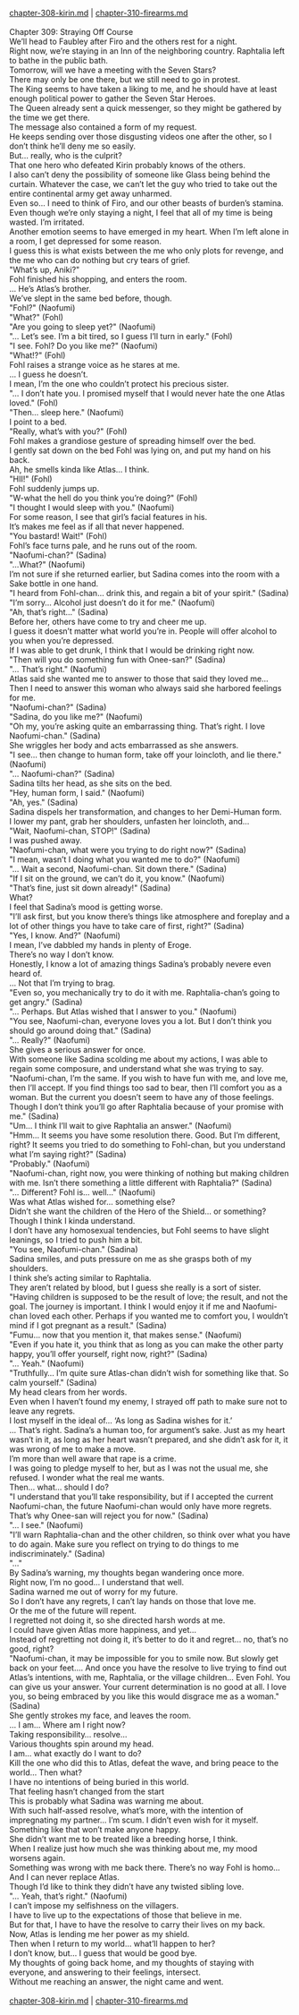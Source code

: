 [chapter-308-kirin.md](./chapter-308-kirin.md) | [chapter-310-firearms.md](./chapter-310-firearms.md) <br/>
<br/>
Chapter 309: Straying Off Course<br/>
We’ll head to Faubley after Firo and the others rest for a night.<br/>
Right now, we’re staying in an Inn of the neighboring country. Raphtalia left to bathe in the public bath.<br/>
Tomorrow, will we have a meeting with the Seven Stars?<br/>
There may only be one there, but we still need to go in protest.<br/>
The King seems to have taken a liking to me, and he should have at least enough political power to gather the Seven Star Heroes.<br/>
The Queen already sent a quick messenger, so they might be gathered by the time we get there.<br/>
The message also contained a form of my request.<br/>
He keeps sending over those disgusting videos one after the other, so I don’t think he’ll deny me so easily.<br/>
But… really, who is the culprit?<br/>
That one hero who defeated Kirin probably knows of the others.<br/>
I also can’t deny the possibility of someone like Glass being behind the curtain. Whatever the case, we can’t let the guy who tried to take out the entire continental army get away unharmed.<br/>
Even so… I need to think of Firo, and our other beasts of burden’s stamina.<br/>
Even though we’re only staying a night, I feel that all of my time is being wasted. I’m irritated.<br/>
Another emotion seems to have emerged in my heart. When I’m left alone in a room, I get depressed for some reason.<br/>
I guess this is what exists between the me who only plots for revenge, and the me who can do nothing but cry tears of grief.<br/>
"What’s up, Aniki?"<br/>
Fohl finished his shopping, and enters the room.<br/>
… He’s Atlas’s brother.<br/>
We’ve slept in the same bed before, though.<br/>
"Fohl?" (Naofumi)<br/>
"What?" (Fohl)<br/>
"Are you going to sleep yet?" (Naofumi)<br/>
"… Let’s see. I’m a bit tired, so I guess I’ll turn in early." (Fohl)<br/>
"I see. Fohl? Do you like me?" (Naofumi)<br/>
"What!?" (Fohl)<br/>
Fohl raises a strange voice as he stares at me.<br/>
… I guess he doesn’t.<br/>
I mean, I’m the one who couldn’t protect his precious sister.<br/>
"… I don’t hate you. I promised myself that I would never hate the one Atlas loved." (Fohl)<br/>
"Then… sleep here." (Naofumi)<br/>
I point to a bed.<br/>
"Really, what’s with you?" (Fohl)<br/>
Fohl makes a grandiose gesture of spreading himself over the bed.<br/>
I gently sat down on the bed Fohl was lying on, and put my hand on his back.<br/>
Ah, he smells kinda like Atlas… I think.<br/>
"HII!" (Fohl)<br/>
Fohl suddenly jumps up.<br/>
"W-what the hell do you think you’re doing?" (Fohl)<br/>
"I thought I would sleep with you." (Naofumi)<br/>
For some reason, I see that girl’s facial features in his.<br/>
It’s makes me feel as if all that never happened.<br/>
"You bastard! Wait!" (Fohl)<br/>
Fohl’s face turns pale, and he runs out of the room.<br/>
"Naofumi-chan?" (Sadina)<br/>
"…What?" (Naofumi)<br/>
I’m not sure if she returned earlier, but Sadina comes into the room with a Sake bottle in one hand.<br/>
"I heard from Fohl-chan… drink this, and regain a bit of your spirit." (Sadina)<br/>
"I’m sorry… Alcohol just doesn’t do it for me." (Naofumi)<br/>
"Ah, that’s right…" (Sadina)<br/>
Before her, others have come to try and cheer me up.<br/>
I guess it doesn’t matter what world you’re in. People will offer alcohol to you when you’re depressed.<br/>
If I was able to get drunk, I think that I would be drinking right now.<br/>
"Then will you do something fun with Onee-san?" (Sadina)<br/>
"… That’s right." (Naofumi)<br/>
Atlas said she wanted me to answer to those that said they loved me…<br/>
Then I need to answer this woman who always said she harbored feelings for me.<br/>
"Naofumi-chan?" (Sadina)<br/>
"Sadina, do you like me?" (Naofumi)<br/>
"Oh my, you’re asking quite an embarrassing thing. That’s right. I love Naofumi-chan." (Sadina)<br/>
She wriggles her body and acts embarrassed as she answers.<br/>
"I see… then change to human form, take off your loincloth, and lie there." (Naofumi)<br/>
"… Naofumi-chan?" (Sadina)<br/>
Sadina tilts her head, as she sits on the bed.<br/>
"Hey, human form, I said." (Naofumi)<br/>
"Ah, yes." (Sadina)<br/>
Sadina dispels her transformation, and changes to her Demi-Human form.<br/>
I lower my pant, grab her shoulders, unfasten her loincloth, and…<br/>
"Wait, Naofumi-chan, STOP!" (Sadina)<br/>
I was pushed away.<br/>
"Naofumi-chan, what were you trying to do right now?" (Sadina)<br/>
"I mean, wasn’t I doing what you wanted me to do?" (Naofumi)<br/>
"… Wait a second, Naofumi-chan. Sit down there." (Sadina)<br/>
"If I sit on the ground, we can’t do it, you know." (Naofumi)<br/>
"That’s fine, just sit down already!" (Sadina)<br/>
What?<br/>
I feel that Sadina’s mood is getting worse.<br/>
"I’ll ask first, but you know there’s things like atmosphere and foreplay and a lot of other things you have to take care of first, right?" (Sadina)<br/>
"Yes, I know. And?" (Naofumi)<br/>
I mean, I’ve dabbled my hands in plenty of Eroge.<br/>
There’s no way I don’t know.<br/>
Honestly, I know a lot of amazing things Sadina’s probably nevere even heard of.<br/>
… Not that I’m trying to brag.<br/>
"Even so, you mechanically try to do it with me. Raphtalia-chan’s going to get angry." (Sadina)<br/>
"… Perhaps. But Atlas wished that I answer to you." (Naofumi)<br/>
"You see, Naofumi-chan, everyone loves you a lot. But I don’t think you should go around doing that." (Sadina)<br/>
"… Really?" (Naofumi)<br/>
She gives a serious answer for once.<br/>
With someone like Sadina scolding me about my actions, I was able to regain some composure, and understand what she was trying to say.<br/>
"Naofumi-chan, I’m the same. If you wish to have fun with me, and love me, then I’ll accept. If you find things too sad to bear, then I’ll comfort you as a woman. But the current you doesn’t seem to have any of those feelings. Though I don’t think you’ll go after Raphtalia because of your promise with me." (Sadina)<br/>
"Um… I think I’ll wait to give Raphtalia an answer." (Naofumi)<br/>
"Hmm… It seems you have some resolution there. Good. But I’m different, right? It seems you tried to do something to Fohl-chan, but you understand what I’m saying right?" (Sadina)<br/>
"Probably." (Naofumi)<br/>
"Naofumi-chan, right now, you were thinking of nothing but making children with me. Isn’t there something a little different with Raphtalia?" (Sadina)<br/>
"… Different? Fohl is… well…" (Naofumi)<br/>
Was what Atlas wished for… something else?<br/>
Didn’t she want the children of the Hero of the Shield… or something?<br/>
Though I think I kinda understand.<br/>
I don’t have any homosexual tendencies, but Fohl seems to have slight leanings, so I tried to push him a bit.<br/>
"You see, Naofumi-chan." (Sadina)<br/>
Sadina smiles, and puts pressure on me as she grasps both of my shoulders.<br/>
I think she’s acting similar to Raphtalia.<br/>
They aren’t related by blood, but I guess she really is a sort of sister.<br/>
"Having children is supposed to be the result of love; the result, and not the goal. The journey is important. I think I would enjoy it if me and Naofumi-chan loved each other. Perhaps if you wanted me to comfort you, I wouldn’t mind if I got pregnant as a result." (Sadina)<br/>
"Fumu… now that you mention it, that makes sense." (Naofumi)<br/>
"Even if you hate it, you think that as long as you can make the other party happy, you’ll offer yourself, right now, right?" (Sadina)<br/>
"… Yeah." (Naofumi)<br/>
"Truthfully… I’m quite sure Atlas-chan didn’t wish for something like that. So calm yourself." (Sadina)<br/>
My head clears from her words.<br/>
Even when I haven’t found my enemy, I strayed off path to make sure not to leave any regrets.<br/>
I lost myself in the ideal of… ‘As long as Sadina wishes for it.’<br/>
… That’s right. Sadina’s a human too, for argument’s sake. Just as my heart wasn’t in it, as long as her heart wasn’t prepared, and she didn’t ask for it, it was wrong of me to make a move.<br/>
I’m more than well aware that rape is a crime.<br/>
I was going to pledge myself to her, but as I was not the usual me, she refused. I wonder what the real me wants.<br/>
Then… what… should I do?<br/>
"I understand that you’ll take responsibility, but if I accepted the current Naofumi-chan, the future Naofumi-chan would only have more regrets. That’s why Onee-san will reject you for now." (Sadina)<br/>
"… I see." (Naofumi)<br/>
"I’ll warn Raphtalia-chan and the other children, so think over what you have to do again. Make sure you reflect on trying to do things to me indiscriminately." (Sadina)<br/>
"…"<br/>
By Sadina’s warning, my thoughts began wandering once more.<br/>
Right now, I’m no good… I understand that well.<br/>
Sadina warned me out of worry for my future.<br/>
So I don’t have any regrets, I can’t lay hands on those that love me.<br/>
Or the me of the future will repent.<br/>
I regretted not doing it, so she directed harsh words at me.<br/>
I could have given Atlas more happiness, and yet…<br/>
Instead of regretting not doing it, it’s better to do it and regret… no, that’s no good, right?<br/>
"Naofumi-chan, it may be impossible for you to smile now. But slowly get back on your feet…. And once you have the resolve to live trying to find out Atlas’s intentions, with me, Raphtalia, or the village children… Even Fohl. You can give us your answer. Your current determination is no good at all. I love you, so being embraced by you like this would disgrace me as a woman." (Sadina)<br/>
She gently strokes my face, and leaves the room.<br/>
… I am… Where am I right now?<br/>
Taking responsibility… resolve…<br/>
Various thoughts spin around my head.<br/>
I am… what exactly do I want to do?<br/>
Kill the one who did this to Atlas, defeat the wave, and bring peace to the world… Then what?<br/>
I have no intentions of being buried in this world.<br/>
That feeling hasn’t changed from the start<br/>
This is probably what Sadina was warning me about.<br/>
With such half-assed resolve, what’s more, with the intention of impregnating my partner… I’m scum. I didn’t even wish for it myself.<br/>
Something like that won’t make anyone happy.<br/>
She didn’t want me to be treated like a breeding horse, I think.<br/>
When I realize just how much she was thinking about me, my mood worsens again.<br/>
Something was wrong with me back there. There’s no way Fohl is homo…<br/>
And I can never replace Atlas.<br/>
Though I’d like to think they didn’t have any twisted sibling love.<br/>
"… Yeah, that’s right." (Naofumi)<br/>
I can’t impose my selfishness on the villagers.<br/>
I have to live up to the expectations of those that believe in me.<br/>
But for that, I have to have the resolve to carry their lives on my back.<br/>
Now, Atlas is lending me her power as my shield.<br/>
Then when I return to my world… what’ll happen to her?<br/>
I don’t know, but… I guess that would be good bye.<br/>
My thoughts of going back home, and my thoughts of staying with everyone, and answering to their feelings, intersect.<br/>
Without me reaching an answer, the night came and went.<br/>
<br/>
[chapter-308-kirin.md](./chapter-308-kirin.md) | [chapter-310-firearms.md](./chapter-310-firearms.md) <br/>
